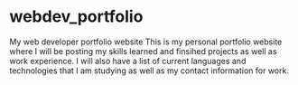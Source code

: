 # webdev_portfolio
My web developer portfolio website
This is my personal portfolio website where I will be posting my skills learned and finsihed projects as well as work experience. I will also have a list of current languages and technologies that I am studying as well as my contact information for work.
